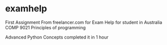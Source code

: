 # examhelp 
First Assignment From freelancer.com for Exam Help for student in Australia
COMP 9021 
Principles of programming

Advanced Python Concepts completed it in 1 hour 
